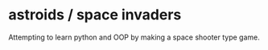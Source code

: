 # astroids / space invaders
Attempting to learn python and OOP by making a space shooter type game.
